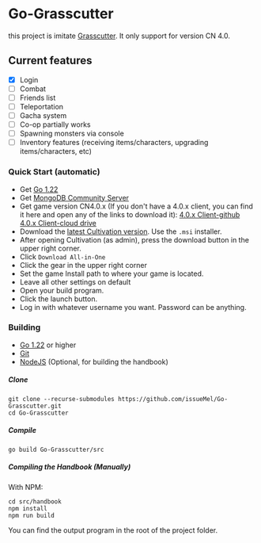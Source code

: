 # Go-Grasscutter

this project is imitate [Grasscutter](https://github.com/Grasscutters/Grasscutter).
It only support for version CN 4.0.

## Current features

- [x] Login
- [ ] Combat
- [ ]  Friends list
- [ ]  Teleportation
- [ ]  Gacha system
- [ ]  Co-op partially works
- [ ]  Spawning monsters via console
- [ ]  Inventory features (receiving items/characters, upgrading items/characters, etc)

### Quick Start (automatic)

- Get [Go 1.22](https://go.dev/dl/)
- Get [MongoDB Community Server](https://www.mongodb.com/try/download/community)
- Get game version CN4.0.x (If you don't have a 4.0.x client, you can find it here and open any of the links to download
  it):
  [4.0.x Client-github](https://github.com/JRSKelvin/GenshinRepository/blob/main/Version%204.0.0.md)
  [4.0.x Client-cloud drive](https://www.123pan.com/s/HoqUVv-U7SBA.html)
- Download the [latest Cultivation version](https://github.com/Grasscutters/Cultivation/releases/latest). Use the `.msi`
  installer.
- After opening Cultivation (as admin), press the download button in the upper right corner.
- Click `Download All-in-One`
- Click the gear in the upper right corner
- Set the game Install path to where your game is located.
- Leave all other settings on default
- Open your build program.
- Click the launch button.
- Log in with whatever username you want. Password can be anything.

### Building

- [Go 1.22](https://go.dev/dl/) or higher
- [Git](https://git-scm.com/downloads)
- [NodeJS](https://nodejs.org/en/download) (Optional, for building the handbook)

##### Clone

```shell
git clone --recurse-submodules https://github.com/issueMel/Go-Grasscutter.git
cd Go-Grasscutter
```

##### Compile

```shell
go build Go-Grasscutter/src
```

##### Compiling the Handbook (Manually)

With NPM:

```shell
cd src/handbook
npm install
npm run build
```

You can find the output program in the root of the project folder.